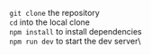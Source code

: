 `git clone` the repository\
`cd` into the local clone\
`npm install` to install dependencies\
`npm run dev` to start the dev server\

